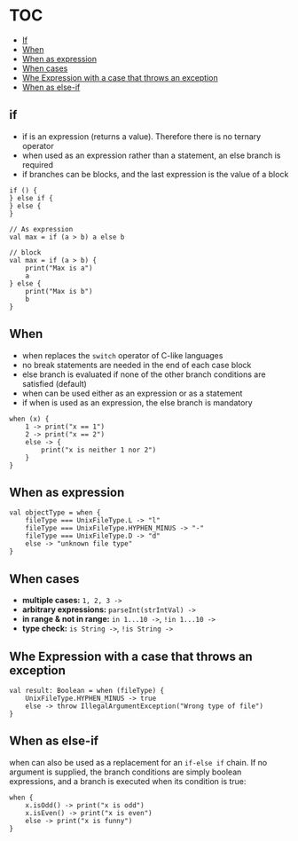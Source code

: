 # TOC
* [If](/branching.md#if)
* [When](/branching.md#when)
* [When as expression](/branching.md#when-as-expression)
* [When cases](/branching.md#when-cases)
* [Whe Expression with a case that throws an exception](/branching.md#whe-expression-with-a-case-that-throws-an-exception)
* [When as else-if](/branching.md#when-as-else-if)

## if
* if is an expression (returns a value). Therefore there is no ternary operator
* when used as an expression rather than a statement, an else branch is required
* if branches can be blocks, and the last expression is the value of a block
```
if () {
} else if {
} else {
}
 
// As expression 
val max = if (a > b) a else b

// block
val max = if (a > b) {
    print("Max is a")
    a
} else {
    print("Max is b")
    b
}
```

## When
* when replaces the `switch` operator of C-like languages
* no break statements are needed in the end of each case block
* else branch is evaluated if none of the other branch conditions are satisfied (default)
* when can be used either as an expression or as a statement
* if when is used as an expression, the else branch is mandatory
```
when (x) {
    1 -> print("x == 1")
    2 -> print("x == 2")
    else -> {
        print("x is neither 1 nor 2")
    }
}
```

## When as expression
```
val objectType = when {
    fileType === UnixFileType.L -> "l"
    fileType === UnixFileType.HYPHEN_MINUS -> "-"
    fileType === UnixFileType.D -> "d"
    else -> "unknown file type"
}
```

## When cases
* **multiple cases:** `1, 2, 3 ->`
* **arbitrary expressions:** `parseInt(strIntVal) ->`
* **in range & not in range:** `in 1...10 ->`, `!in 1...10 ->`
* **type check:** `is String ->`, `!is String ->`

## Whe Expression with a case that throws an exception
```
val result: Boolean = when (fileType) {
    UnixFileType.HYPHEN_MINUS -> true
    else -> throw IllegalArgumentException("Wrong type of file")
}
```

## When as else-if
when can also be used as a replacement for an `if-else if` chain. If no argument is supplied, the branch conditions are simply boolean expressions, and a branch is executed when its condition is true:
```
when {
    x.isOdd() -> print("x is odd")
    x.isEven() -> print("x is even")
    else -> print("x is funny")
}
```
